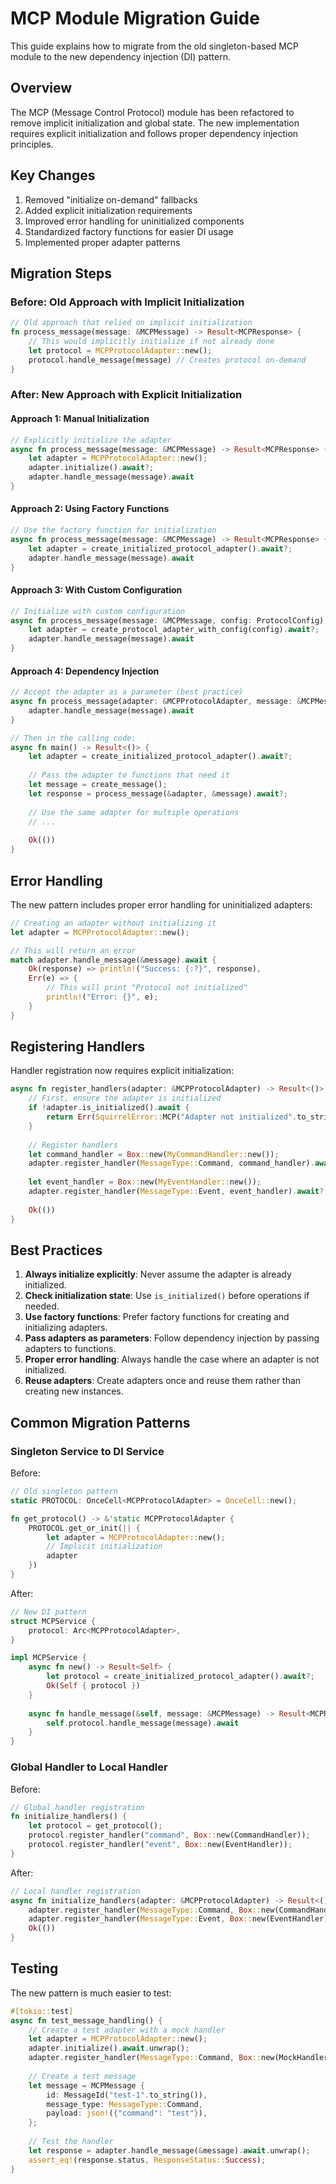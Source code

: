 # MCP Module Migration Guide

This guide explains how to migrate from the old singleton-based MCP module to the new dependency injection (DI) pattern.

## Overview

The MCP (Message Control Protocol) module has been refactored to remove implicit initialization and global state. The new implementation requires explicit initialization and follows proper dependency injection principles.

## Key Changes

1. Removed "initialize on-demand" fallbacks
2. Added explicit initialization requirements
3. Improved error handling for uninitialized components
4. Standardized factory functions for easier DI usage
5. Implemented proper adapter patterns

## Migration Steps

### Before: Old Approach with Implicit Initialization

```rust
// Old approach that relied on implicit initialization
fn process_message(message: &MCPMessage) -> Result<MCPResponse> {
    // This would implicitly initialize if not already done
    let protocol = MCPProtocolAdapter::new();
    protocol.handle_message(message) // Creates protocol on-demand
}
```

### After: New Approach with Explicit Initialization

#### Approach 1: Manual Initialization

```rust
// Explicitly initialize the adapter
async fn process_message(message: &MCPMessage) -> Result<MCPResponse> {
    let adapter = MCPProtocolAdapter::new();
    adapter.initialize().await?;
    adapter.handle_message(message).await
}
```

#### Approach 2: Using Factory Functions

```rust
// Use the factory function for initialization
async fn process_message(message: &MCPMessage) -> Result<MCPResponse> {
    let adapter = create_initialized_protocol_adapter().await?;
    adapter.handle_message(message).await
}
```

#### Approach 3: With Custom Configuration

```rust
// Initialize with custom configuration
async fn process_message(message: &MCPMessage, config: ProtocolConfig) -> Result<MCPResponse> {
    let adapter = create_protocol_adapter_with_config(config).await?;
    adapter.handle_message(message).await
}
```

#### Approach 4: Dependency Injection

```rust
// Accept the adapter as a parameter (best practice)
async fn process_message(adapter: &MCPProtocolAdapter, message: &MCPMessage) -> Result<MCPResponse> {
    adapter.handle_message(message).await
}

// Then in the calling code:
async fn main() -> Result<()> {
    let adapter = create_initialized_protocol_adapter().await?;
    
    // Pass the adapter to functions that need it
    let message = create_message();
    let response = process_message(&adapter, &message).await?;
    
    // Use the same adapter for multiple operations
    // ...
    
    Ok(())
}
```

## Error Handling

The new pattern includes proper error handling for uninitialized adapters:

```rust
// Creating an adapter without initializing it
let adapter = MCPProtocolAdapter::new();

// This will return an error
match adapter.handle_message(&message).await {
    Ok(response) => println!("Success: {:?}", response),
    Err(e) => {
        // This will print "Protocol not initialized"
        println!("Error: {}", e);
    }
}
```

## Registering Handlers

Handler registration now requires explicit initialization:

```rust
async fn register_handlers(adapter: &MCPProtocolAdapter) -> Result<()> {
    // First, ensure the adapter is initialized
    if !adapter.is_initialized().await {
        return Err(SquirrelError::MCP("Adapter not initialized".to_string()));
    }
    
    // Register handlers
    let command_handler = Box::new(MyCommandHandler::new());
    adapter.register_handler(MessageType::Command, command_handler).await?;
    
    let event_handler = Box::new(MyEventHandler::new());
    adapter.register_handler(MessageType::Event, event_handler).await?;
    
    Ok(())
}
```

## Best Practices

1. **Always initialize explicitly**: Never assume the adapter is already initialized.
2. **Check initialization state**: Use `is_initialized()` before operations if needed.
3. **Use factory functions**: Prefer factory functions for creating and initializing adapters.
4. **Pass adapters as parameters**: Follow dependency injection by passing adapters to functions.
5. **Proper error handling**: Always handle the case where an adapter is not initialized.
6. **Reuse adapters**: Create adapters once and reuse them rather than creating new instances.

## Common Migration Patterns

### Singleton Service to DI Service

Before:
```rust
// Old singleton pattern
static PROTOCOL: OnceCell<MCPProtocolAdapter> = OnceCell::new();

fn get_protocol() -> &'static MCPProtocolAdapter {
    PROTOCOL.get_or_init(|| {
        let adapter = MCPProtocolAdapter::new();
        // Implicit initialization
        adapter
    })
}
```

After:
```rust
// New DI pattern
struct MCPService {
    protocol: Arc<MCPProtocolAdapter>,
}

impl MCPService {
    async fn new() -> Result<Self> {
        let protocol = create_initialized_protocol_adapter().await?;
        Ok(Self { protocol })
    }
    
    async fn handle_message(&self, message: &MCPMessage) -> Result<MCPResponse> {
        self.protocol.handle_message(message).await
    }
}
```

### Global Handler to Local Handler

Before:
```rust
// Global handler registration
fn initialize_handlers() {
    let protocol = get_protocol();
    protocol.register_handler("command", Box::new(CommandHandler));
    protocol.register_handler("event", Box::new(EventHandler));
}
```

After:
```rust
// Local handler registration
async fn initialize_handlers(adapter: &MCPProtocolAdapter) -> Result<()> {
    adapter.register_handler(MessageType::Command, Box::new(CommandHandler)).await?;
    adapter.register_handler(MessageType::Event, Box::new(EventHandler)).await?;
    Ok(())
}
```

## Testing

The new pattern is much easier to test:

```rust
#[tokio::test]
async fn test_message_handling() {
    // Create a test adapter with a mock handler
    let adapter = MCPProtocolAdapter::new();
    adapter.initialize().await.unwrap();
    adapter.register_handler(MessageType::Command, Box::new(MockHandler)).await.unwrap();
    
    // Create a test message
    let message = MCPMessage {
        id: MessageId("test-1".to_string()),
        message_type: MessageType::Command,
        payload: json!({"command": "test"}),
    };
    
    // Test the handler
    let response = adapter.handle_message(&message).await.unwrap();
    assert_eq!(response.status, ResponseStatus::Success);
}
``` 